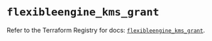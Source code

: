 # `flexibleengine_kms_grant`

Refer to the Terraform Registry for docs: [`flexibleengine_kms_grant`](https://registry.terraform.io/providers/flexibleenginecloud/flexibleengine/1.46.0/docs/resources/kms_grant).
